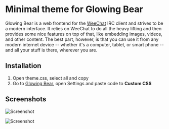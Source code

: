 # Minimal theme for Glowing Bear

Glowing Bear is a web frontend for the [WeeChat](https://weechat.org) IRC client and strives to be a modern interface. It relies on WeeChat to do all the heavy lifting and then provides some nice features on top of that, like embedding images, videos, and other content. The best part, however, is that you can use it from any modern internet device -- whether it's a computer, tablet, or smart phone -- and all your stuff is there, wherever you are.

## Installation

1. Open theme.css, select all and copy
2. Go to [Glowing Bear](http://www.glowing-bear.org), open Settings and paste code to **Custom CSS**

## Screenshots

![Screenshot](https://i.imgur.com/i19PWaY.png)

![Screenshot](https://i.imgur.com/1kSO0IK.jpg)